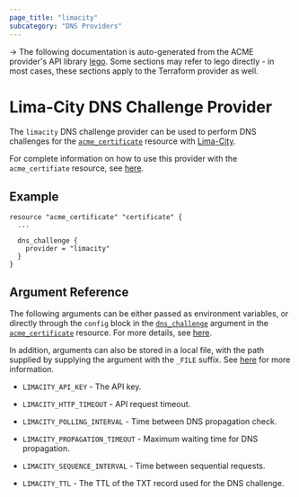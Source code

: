 ```yaml
---
page_title: "limacity"
subcategory: "DNS Providers"
---
```


-> The following documentation is auto-generated from the ACME
provider's API library [lego](https://go-acme.github.io/lego/).  Some
sections may refer to lego directly - in most cases, these sections
apply to the Terraform provider as well.

# Lima-City DNS Challenge Provider

The `limacity` DNS challenge provider can be used to perform DNS challenges for
the [`acme_certificate`][resource-acme-certificate] resource with
[Lima-City](https://www.lima-city.de).

[resource-acme-certificate]: ../resources/certificate.md

For complete information on how to use this provider with the `acme_certifiate`
resource, see [here][resource-acme-certificate-dns-challenges].

[resource-acme-certificate-dns-challenges]: ../resources/certificate.md#using-dns-challenges

## Example

```hcl
resource "acme_certificate" "certificate" {
  ...

  dns_challenge {
    provider = "limacity"
  }
}
```
## Argument Reference

The following arguments can be either passed as environment variables, or
directly through the `config` block in the
[`dns_challenge`][resource-acme-certificate-dns-challenge-arg] argument in the
[`acme_certificate`][resource-acme-certificate] resource. For more details, see
[here][resource-acme-certificate-dns-challenges].

[resource-acme-certificate-dns-challenge-arg]: ../resources/certificate.md#dns_challenge

In addition, arguments can also be stored in a local file, with the path
supplied by supplying the argument with the `_FILE` suffix. See
[here][acme-certificate-file-arg-example] for more information.

[acme-certificate-file-arg-example]: ../resources/certificate.md#using-variable-files-for-provider-arguments

* `LIMACITY_API_KEY` - The API key.

* `LIMACITY_HTTP_TIMEOUT` - API request timeout.
* `LIMACITY_POLLING_INTERVAL` - Time between DNS propagation check.
* `LIMACITY_PROPAGATION_TIMEOUT` - Maximum waiting time for DNS propagation.
* `LIMACITY_SEQUENCE_INTERVAL` - Time between sequential requests.
* `LIMACITY_TTL` - The TTL of the TXT record used for the DNS challenge.


